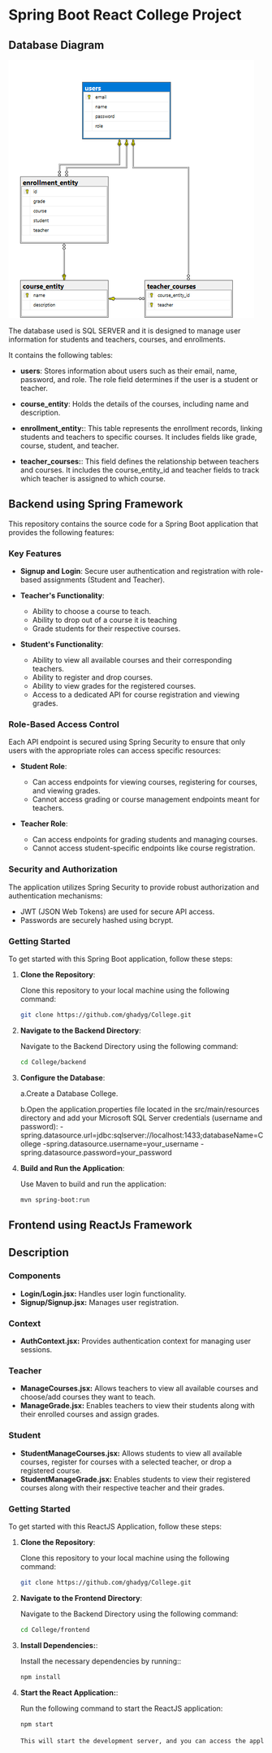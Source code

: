 # Spring Boot React College Project

## Database Diagram

![Database Diagram](https://github.com/ghadyg/College/blob/main/Database%20diagram.png)

The database used is SQL SERVER and it is designed to manage user information for students and teachers, courses, and enrollments. 

It contains the following tables:

- **users**: Stores information about users such as their email, name, password, and role. The role field determines if the user is a student or teacher.

- **course_entity**: Holds the details of the courses, including name and description.

- **enrollment_entity:**: This table represents the enrollment records, linking students and teachers to specific courses. It includes fields like grade, course, student, and teacher.

- **teacher_courses:**: This field defines the relationship between teachers and courses. It includes the course_entity_id and teacher fields to track which teacher is assigned to which course.

## Backend using Spring Framework
This repository contains the source code for a Spring Boot application that provides the following features:

### Key Features

- **Signup and Login**: Secure user authentication and registration with role-based assignments (Student and Teacher).
  
- **Teacher's Functionality**:
  - Ability to choose a course to teach.
  - Ability to drop out of a course it is teaching
  - Grade students for their respective courses.

- **Student's Functionality**:
  - Ability to view all available courses and their corresponding teachers.
  - Ability to register and drop courses.
  - Ability to view grades for the registered courses.
  - Access to a dedicated API for course registration and viewing grades.

### Role-Based Access Control

Each API endpoint is secured using Spring Security to ensure that only users with the appropriate roles can access specific resources:

- **Student Role**:
  - Can access endpoints for viewing courses, registering for courses, and viewing grades.
  - Cannot access grading or course management endpoints meant for teachers.

- **Teacher Role**:
  - Can access endpoints for grading students and managing courses.
  - Cannot access student-specific endpoints like course registration.

### Security and Authorization

The application utilizes Spring Security to provide robust authorization and authentication mechanisms:

- JWT (JSON Web Tokens) are used for secure API access.
- Passwords are securely hashed using bcrypt.

### Getting Started
To get started with this Spring Boot application, follow these steps:

1. **Clone the Repository**:

   Clone this repository to your local machine using the following command:

   ```bash
   git clone https://github.com/ghadyg/College.git

2. **Navigate to the Backend Directory**:

   Navigate to the Backend Directory using the following command:

   ```bash
   cd College/backend
   
3. **Configure the Database**:

   a.Create a Database College.

   b.Open the application.properties file located in the src/main/resources directory and add your Microsoft SQL Server credentials (username and password):
      -spring.datasource.url=jdbc:sqlserver://localhost:1433;databaseName=College
      -spring.datasource.username=your_username
      -spring.datasource.password=your_password

4. **Build and Run the Application**:

   Use Maven to build and run the application:

   ```bash
   mvn spring-boot:run


## Frontend using ReactJs Framework

## Description

### Components

- **Login/Login.jsx:** Handles user login functionality.
- **Signup/Signup.jsx:** Manages user registration.

### Context

- **AuthContext.jsx:** Provides authentication context for managing user sessions.

### Teacher

- **ManageCourses.jsx:** Allows teachers to view all available courses and choose/add courses they want to teach.
- **ManageGrade.jsx:** Enables teachers to view their students along with their enrolled courses and assign grades.

### Student

- **StudentManageCourses.jsx:**  Allows students to view all available courses, register for courses with a selected teacher, or drop a registered course.
- **StudentManageGrade.jsx:** Enables students to view their registered courses along with their respective teacher and their grades.


### Getting Started
To get started with this ReactJS Application, follow these steps:

1. **Clone the Repository**:

   Clone this repository to your local machine using the following command:

   ```bash
   git clone https://github.com/ghadyg/College.git

2. **Navigate to the Frontend Directory**:

   Navigate to the Backend Directory using the following command:

   ```bash
   cd College/frontend
   
3. **Install Dependencies:**:
   
   Install the necessary dependencies by running::

   ```bash
   npm install

5. **Start the React Application:**:

   Run the following command to start the ReactJS application:

   ```bash
   npm start

   This will start the development server, and you can access the application in your web browser at http://localhost:3000






